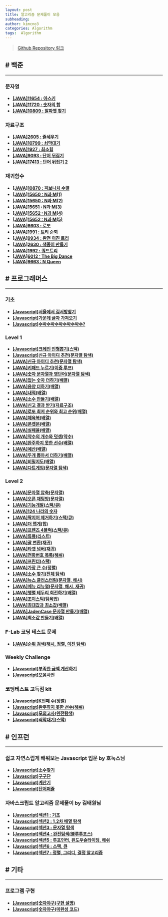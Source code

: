 ```yaml
---
layout: post
title: 알고리즘 문제풀이 모음
subheading:
author: kimcno3
categories: Algorithm
tags:  Algorithm
---
```

> [Github Repository 링크](https://github.com/kimcno3/algorithms)

## # 백준
***
### 문자열
- [**[JAVA]11654 : 아스키**](https://github.com/kimcno3/algorithms/blob/main/baekjoon/string/No_11654.java)
- [**[JAVA]11720 : 숫자의 합**](https://github.com/kimcno3/algorithms/blob/main/baekjoon/string/No_11720.java)
- [**[JAVA]10809 : 알파벳 찾기**](https://github.com/kimcno3/algorithms/blob/main/baekjoon/string/No_10809.java)

### 자료구조
- [**[JAVA]2605 : 줄세우기**](https://github.com/kimcno3/algorithms/blob/main/baekjoon/collection/No_2605.java)
- [**[JAVA]10799 : 쇠막대기**](https://github.com/kimcno3/algorithms/blob/main/baekjoon/collection/No_10799.java)
- [**[JAVA]1927 : 최소힙**](https://github.com/kimcno3/algorithms/blob/main/baekjoon/collection/No_1927.java)
- [**[JAVA]9093 : 단어 뒤집기**](https://github.com/kimcno3/algorithms/blob/main/baekjoon/collection/No_9093.java)
- [**[JAVA]17413 : 단어 뒤집기 2**](https://github.com/kimcno3/algorithms/blob/main/baekjoon/collection/No_17413.java)

### 재귀함수
- [**[JAVA]10870 : 피보나치 수열**](https://github.com/kimcno3/algorithms/blob/main/baekjoon/recursion/No_10870.java)
- [**[JAVA]15650 : N과 M(1)**](https://github.com/kimcno3/algorithms/blob/main/baekjoon/recursion/No_15649.java)
- [**[JAVA]15650 : N과 M(2)**](https://github.com/kimcno3/algorithms/blob/main/baekjoon/recursion/No_15650.java)
- [**[JAVA]15651 : N과 M(3)**](https://github.com/kimcno3/algorithms/blob/main/baekjoon/recursion/No_15651.java)
- [**[JAVA]15652 : N과 M(4)**](https://github.com/kimcno3/algorithms/blob/main/baekjoon/recursion/No_15652.java)
- [**[JAVA]15652 : N과 M(5)**](https://github.com/kimcno3/algorithms/blob/main/baekjoon/recursion/No_15654.java)
- [**[JAVA]6603 : 로또**](https://github.com/kimcno3/algorithms/blob/main/baekjoon/recursion/No_6603.java)
- [**[JAVA]1991 : 트리 순회**](https://github.com/kimcno3/algorithms/blob/main/baekjoon/recursion/No_1991.java)
- [**[JAVA]9934 : 완전 이진 트리**](https://github.com/kimcno3/algorithms/blob/main/baekjoon/recursion/No_9934.java)
- [**[JAVA]2630 : 색종이 만들기**](https://github.com/kimcno3/algorithms/blob/main/baekjoon/recursion/No_2630.java)
- [**[JAVA]1992 : 쿼드트리**](https://github.com/kimcno3/algorithms/blob/main/baekjoon/recursion/No_1992.java)
- [**[JAVA]6012 : The Big Dance**](https://github.com/kimcno3/algorithms/blob/main/baekjoon/recursion/No_6012.java)
- [**[JAVA]9663 : N Queen**](https://github.com/kimcno3/algorithms/blob/main/baekjoon/recursion/No_9663.java)

## # 프로그래머스
***
### 기초
- [**[Javascript]서울에서 김서방찾기**](https://github.com/kimcno3/algorithms/blob/main/programmers/basic/findKim.md)
- [**[Javascript]가운데 글자 가져오기**](https://github.com/kimcno3/algorithms/blob/main/programmers/basic/midString.md)
- [**[Javascript]수박수박수박수박수박수?**](https://github.com/kimcno3/algorithms/blob/main/programmers/basic/waterMelon.md)

### Level 1
- [**[Javascript]크레인 인형뽑기(스택)**](https://github.com/kimcno3/algorithms/blob/main/programmers/level_1/clawCraneGame.md)
- [**[Javascript]신규 아이디 추천(문자열 탐색)**](https://github.com/kimcno3/algorithms/blob/main/programmers/level_1/new_id/newId.md)
- [**[JAVA]신규 아이디 추천(문자열 탐색)**](https://github.com/kimcno3/algorithms/blob/main/programmers/level_1/new_id/newId.java)
- [**[JAVA]키패드 누르기(이중 루프)**](https://github.com/kimcno3/algorithms/blob/main/programmers/level_1/keyPad.java)
- [**[JAVA]숫자 문자열과 영단어(문자열 탐색)**](https://github.com/kimcno3/algorithms/blob/main/programmers/level_1/NumberStringAndEnglish.java)
- [**[JAVA]없는 숫자 더하기(배열)**](https://github.com/kimcno3/algorithms/blob/main/programmers/level_1/PlusNotExistNumber.java)
- [**[JAVA]음양 더하기(배열)**](https://github.com/kimcno3/algorithms/blob/main/programmers/level_1/InnerPlus.java)
- [**[JAVA]내적(배열)**](https://github.com/kimcno3/algorithms/blob/main/programmers/level_1/PlusDarkBright.java)
- [**[JAVA]소수 만들기(배열)**](https://github.com/kimcno3/algorithms/blob/main/programmers/level_1/MakePrimeNumber.java)
- [**[JAVA]신고 결과 받기(자료구조)**](https://github.com/kimcno3/algorithms/blob/main/programmers/level_1/ReportId.java)
- [**[JAVA]로또 최저 순위와 최고 순위(배열)**](https://github.com/kimcno3/algorithms/blob/main/programmers/level_1/Lottos.java)
- [**[JAVA]체육복(배열)**](https://github.com/kimcno3/algorithms/blob/main/programmers/level_1/TrainingSuit.java)
- [**[JAVA]폰켓몬(배열)**](https://github.com/kimcno3/algorithms/blob/main/programmers/level_1/PhoneCatMon.java)
- [**[JAVA]실패율(배열)**](https://github.com/kimcno3/algorithms/blob/main/programmers/level_1/FailureRate.java)
- [**[JAVA]약수의 개수와 덧셈(약수)**](https://github.com/kimcno3/algorithms/blob/main/programmers/level_1/CalcDivisor.java)
- [**[JAVA]완주하지 못한 선수(배열)**](https://github.com/kimcno3/algorithms/blob/main/programmers/level_1/Marathon.java)
- [**[JAVA]예산(배열)**](https://github.com/kimcno3/algorithms/blob/main/programmers/level_1/Budget.java)
- [**[JAVA]두개 뽑아서 더하기(배열)**](https://github.com/kimcno3/algorithms/blob/main/programmers/level_1/PlusTwoNumber.java)
- [**[JAVA]비밀지도(배열)**](https://github.com/kimcno3/algorithms/blob/main/programmers/level_1/SecretMap.java)
- [**[JAVA]다트게임(문자열 탐색)**](https://github.com/kimcno3/algorithms/blob/main/programmers/level_1/DartGame.java)

### Level 2
- [**[JAVA]문자열 압축(문자열)**](https://github.com/kimcno3/algorithms/blob/main/programmers/level_2/ReductionString.java)
- [**[JAVA]오픈 채팅방(문자열)**](https://github.com/kimcno3/algorithms/blob/main/programmers/level_2/OpenChattingRoom.java)
- [**[JAVA]기능개발(스택/큐)**](https://github.com/kimcno3/algorithms/blob/main/programmers/level_2/FunctionDev.java)
- [**[JAVA]124 나라의 숫자**](https://github.com/kimcno3/algorithms/blob/main/programmers/level_2/Country124.java)
- [**[JAVA]짝지어 제거하기(스택/큐)**](https://github.com/kimcno3/algorithms/blob/main/programmers/level_2/RemoveCouple.java)
- [**[JAVA]더 맵게(힙)**](https://github.com/kimcno3/algorithms/blob/main/programmers/level_2/MoreSpicy.java)
- [**[JAVA]프렌즈 4블럭(스택/큐)**](https://github.com/kimcno3/algorithms/blob/main/programmers/level_2/Friend4Block.java)
- [**[JAVA]튜플(리스트)**](https://github.com/kimcno3/algorithms/blob/main/programmers/level_2/Tuple.java)
- [**[JAVA]괄 변환(재귀)**](https://github.com/kimcno3/algorithms/blob/main/programmers/level_2/ChangeBracket.java)
- [**[JAVA]타겟 넘버(재귀)**](https://github.com/kimcno3/algorithms/blob/main/programmers/level_2/TargetNumber.java)
- [**[JAVA]전화번호 목록(해쉬)**](https://github.com/kimcno3/algorithms/blob/main/programmers/level_2/PhoneNumberList.java)
- [**[JAVA]프린터(스택)**](https://github.com/kimcno3/algorithms/blob/main/programmers/level_2/Printer.java)
- [**[JAVA]가장 큰 수(정렬)**](https://github.com/kimcno3/algorithms/blob/main/programmers/level_2/BiggestNumber.java)
- [**[JAVA]소수 찾기(전체 탐색)**](https://github.com/kimcno3/algorithms/blob/main/programmers/level_2/FindPrimeNumber.java)
- [**[JAVA]뉴스 클러스터링(문자열, 해시)**](https://github.com/kimcno3/algorithms/blob/main/programmers/level_2/NewsClustering.java)
- [**[JAVA]메뉴 리뉴얼(문자열, 해시, 재귀)**](https://github.com/kimcno3/algorithms/blob/main/programmers/level_2/MenuRenewal.java)
- [**[JAVA]행렬 테두리 회전하기(배열)**](https://github.com/kimcno3/algorithms/blob/main/programmers/level_2/SpinRowColumn.java)
- [**[JAVA]조이스틱(탐욕법)**](https://github.com/kimcno3/algorithms/blob/main/programmers/level_2/JoyStick.java)
- [**[JAVA]최대값과 최소값(배열)**](https://github.com/kimcno3/algorithms/blob/main/programmers/level_2/MaxAndMin.java)
- [**[JAVA]JadenCase 문자열 만들기(배열)**](https://github.com/kimcno3/algorithms/blob/main/programmers/level_2/JadenCase.java)
- [**[JAVA]최소값 만들기(배열)**](https://github.com/kimcno3/algorithms/blob/main/programmers/level_2/MakeMin.java)

### F-Lab 코딩 테스트 문제
- [**[JAVA]순위 검색(해시, 정렬, 이진 탐색)**](https://github.com/kimcno3/algorithms/blob/main/programmers/level_2/RankSearch.java)

### Weekly Challenge
- [**[Javascript]부족한 금액 계산하기**](https://github.com/kimcno3/algorithms/blob/main/programmers/weeklyChallenge/moneyCalculator.md)
- [**[Javascript]모음사전**](https://github.com/kimcno3/algorithms/blob/main/programmers/weeklyChallenge/vowelsDictionary.md)

### 코딩테스트 고득점 kit

- [**[Javascript]K번째 수(정렬)**](https://github.com/kimcno3/algorithms/blob/main/programmers/highScoreKit/k_number.md)
- [**[Javascript]완주하지 못한 선수(해쉬)**](https://github.com/kimcno3/algorithms/blob/main/programmers/highScoreKit/marathon.md)
- [**[Javascript]모의고사(완전탐색)**](https://github.com/kimcno3/algorithms/blob/main/programmers/highScoreKit/mockExam.md)
- [**[Javascript]쇠막대기(스택)**](https://github.com/kimcno3/algorithms/blob/main/programmers/highScoreKit/cuttingBar.md)

## # 인프런
***
### 쉽고 자연스럽게 배워보는 Javascript 입문 by 호눅스님
- [**[Javascript]소수찾기**](https://github.com/kimcno3/algorithms/blob/main/inflearn/inflearn_1/findPirmeNumber.md)
- [**[Javascript]구구단**](https://github.com/kimcno3/algorithms/blob/main/inflearn/inflearn_1/gugudan.md)
- [**[Javascript]계산기**](https://github.com/kimcno3/algorithms/blob/main/inflearn/inflearn_1/calculator.md)
- [**[Javascript]단어퍼즐**](https://github.com/kimcno3/algorithms/blob/main/inflearn/inflearn_1/wordsPuzzle.md)

### 자바스크립트 알고리즘 문제풀이 by 김태원님
- [**[Javascript]섹션1 : 기초**](https://github.com/kimcno3/algorithms/blob/main/inflearn/inflearn_2/section1.md)
- [**[Javascript]섹션2 : 1,2차 배열 탐색**](https://github.com/kimcno3/algorithms/blob/main/inflearn/inflearn_2/section2.md)
- [**[Javascript]섹션3 : 문자열 탐색**](https://github.com/kimcno3/algorithms/blob/main/inflearn/inflearn_2/section3.md)
- [**[Javascript]섹션4 : 완전탐색(블루투포스)**](https://github.com/kimcno3/algorithms/blob/main/inflearn/inflearn_2/section4.md)
- [**[Javascript]섹션5 : 투포인터, 윈도우슬라이딩, 해쉬**](https://github.com/kimcno3/algorithms/blob/main/inflearn/inflearn_2/section5.md)
- [**[Javascript]섹션6 : 스택, 큐**](https://github.com/kimcno3/algorithms/blob/main/inflearn/inflearn_2/section6.md)
- [**[Javascript]섹션7 : 정렬, 그리디, 결정 알고리즘**](https://github.com/kimcno3/algorithms/blob/main/inflearn/inflearn_2/section7.md)

## # 기타
***
### 프로그램 구현
- [**[Javascript]숫자야구(구현 설명)**](https://github.com/code-squad/test-item-pool/blob/master/level2-common/level2.md)
- [**[Javascript]숫자야구(미완성 코드)**](https://github.com/kimcno3/algorithms/blob/main/etc/inflearn/numberBaseball.html)